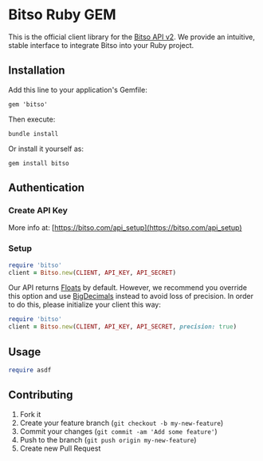 # Bitso Ruby GEM

This is the official client library for the [Bitso API v2](https://bitso.com/api_info). We provide an intuitive, stable interface to integrate Bitso into your Ruby project.

## Installation

Add this line to your application's Gemfile:

    gem 'bitso'

Then execute:

    bundle install

Or install it yourself as:

    gem install bitso



## Authentication

### Create API Key

More info at: [https://bitso.com/api_setup](https://bitso.com/api_setup)

### Setup

```ruby
require 'bitso'
client = Bitso.new(CLIENT, API_KEY, API_SECRET)
```

Our API returns [Floats](http://ruby-doc.org/core-2.2.0/Float.html) by default. However, we recommend you override this option and use [BigDecimals](http://ruby-doc.org/stdlib-1.9.3/libdoc/bigdecimal/rdoc/BigDecimal.html) instead to avoid loss of precision. In order to do this, please initialize your client this way:

```ruby
require 'bitso'
client = Bitso.new(CLIENT, API_KEY, API_SECRET, precision: true)
```

## Usage

```ruby
require asdf
```


## Contributing

1. Fork it
2. Create your feature branch (`git checkout -b
my-new-feature`)
3. Commit your changes (`git commit -am 'Add some feature'`)
4. Push to the branch (`git push origin my-new-feature`)
5. Create new Pull Request

